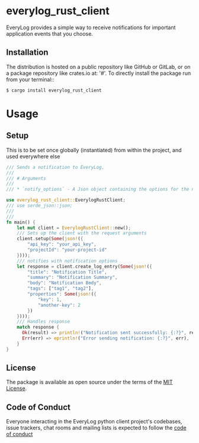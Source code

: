 # everylog_rust_client

EveryLog provides a simple way to receive notifications for important application events that you choose.

## Installation

The distribution is hosted on a public repository like GitHub or GitLab, or on a package repository like crates.io at: '#'. To directly install the package run from your terminal::

    $ cargo install everylog_rust_client

# Usage

## Setup

This is to be set once globally (instantiated) from within the project, and used everywhere else

```rust
/// Sends a notification to EveryLog.
///
/// # Arguments
///
/// * `notify_options` - A Json object containing the options for the notification.

use everylog_rust_client::EverylogRustClient;
/// use serde_json::json;
///
/// 
fn main() {
    let mut client = EverylogRustClient::new();
    /// Sets up the client with the request arguments
    client.setup(Some(json!({
        "api_key": "your_api_key",
        "projectId": "your-project-id"
    })));
    /// notifies with notification options
    let response = client.create_log_entry(Some(json!({
        "title": "Notification Title",
        "summary": "Notification Summary",
        "body": "Notification Body",
        "tags": ["tag1", "tag2"],
        "properties": Some(json!({
            "key": 1,
            "another-key": 2
        })
    })));
    /// Handles response
    match response {
      Ok(result) => println!("Notification sent successfully: {:?}", result),
      Err(err) => eprintln!("Error sending notification: {:?}", err),
    }
}
 ```

## License

The package is available as open source under the terms of the [MIT License](LICENSE).

## Code of Conduct

Everyone interacting in the EveryLog python client project's codebases, issue trackers, chat rooms and mailing lists is expected to follow the [code of conduct](./CODE_OF_CONDUCT.md)